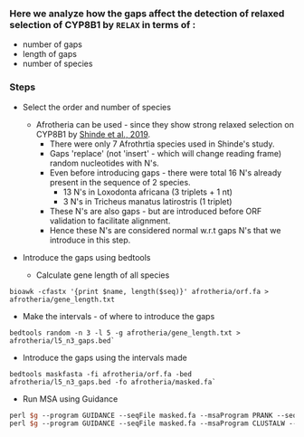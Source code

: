 ### Here we analyze how the gaps affect the detection of relaxed selection of CYP8B1 by `RELAX` in terms of :
- number of gaps
- length of gaps 
- number of species


### Steps

- Select the order and number of species 

  - Afrotheria can be used - since they show strong relaxed selection on CYP8B1 by [Shinde et al., 2019](https://link.springer.com/article/10.1007/s00239-019-09903-6?fbclid=IwAR2UL_uHcWkEfqa1GyJsq95N_t_Lcaq7TOn1UpFVNj-2ikDJnUEbHi0ZBCQ#Sec2). 
    - There were only 7 Afrothrtia species used in Shinde's study.
    - Gaps 'replace' (not 'insert' - which will change reading frame) random nucleotides with N's.
    - Even before introducing gaps - there were total 16 N's already present in the sequence of 2 species.
      - 13 N's in Loxodonta africana (3 triplets + 1 nt)
      - 3 N's in Tricheus manatus latirostris (1 triplet)
    - These N's are also gaps - but are introduced before ORF validation to facilitate alignment.
    - Hence these N's are considered normal w.r.t gaps N's that we introduce in this step.

- Introduce the gaps using bedtools

  - Calculate gene length of all species 
```
bioawk -cfastx '{print $name, length($seq)}' afrotheria/orf.fa > afrotheria/gene_length.txt
```

   - Make the intervals - of where to introduce the gaps
```
bedtools random -n 3 -l 5 -g afrotheria/gene_length.txt > afrotheria/l5_n3_gaps.bed`
```

  - Introduce the gaps using the intervals made
```
bedtools maskfasta -fi afrotheria/orf.fa -bed afrotheria/l5_n3_gaps.bed -fo afrotheria/masked.fa`
```

  - Run MSA using Guidance 

```perl $g --program GUIDANCE --seqFile masked.fa --msaProgram MAFFT --seqType codon --outDir mafft/ --genCode 1 --bootstraps 100 --proc_num 8
perl $g --program GUIDANCE --seqFile masked.fa --msaProgram PRANK --seqType codon --outDir prank/ --genCode 1 --bootstraps 100 --proc_num 8
perl $g --program GUIDANCE --seqFile masked.fa --msaProgram CLUSTALW --seqType codon --outDir clustalw2 --genCode 1 --bootstraps 100 --proc_num 8
```
